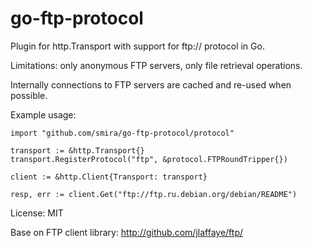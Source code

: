 go-ftp-protocol
===============

Plugin for http.Transport with support for ftp:// protocol in Go.

Limitations: only anonymous FTP servers, only file retrieval operations.

Internally connections to FTP servers are cached and re-used when possible.

Example usage:

    import "github.com/smira/go-ftp-protocol/protocol"

    transport := &http.Transport{}
    transport.RegisterProtocol("ftp", &protocol.FTPRoundTripper{})

    client := &http.Client{Transport: transport}

    resp, err := client.Get("ftp://ftp.ru.debian.org/debian/README")

License: MIT

Base on FTP client library: http://github.com/jlaffaye/ftp/